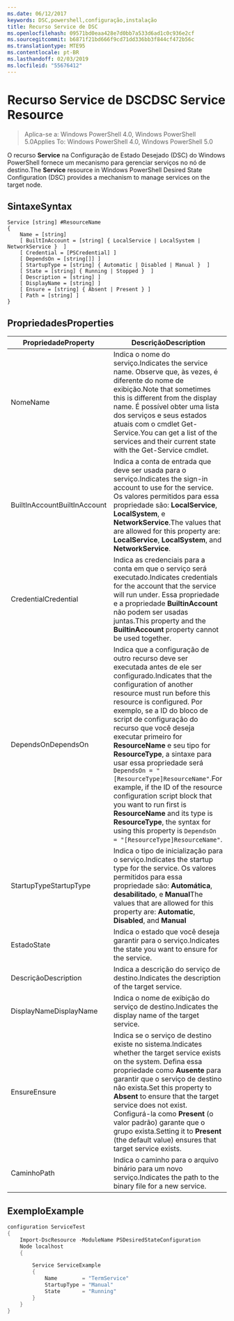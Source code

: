 ```yaml
---
ms.date: 06/12/2017
keywords: DSC,powershell,configuração,instalação
title: Recurso Service de DSC
ms.openlocfilehash: 09571bd0eaa428e7d0bb7a533d6ad1c0c936e2cf
ms.sourcegitcommit: b6871f21bd666f9cd71dd336bb3f844cf472b56c
ms.translationtype: MTE95
ms.contentlocale: pt-BR
ms.lasthandoff: 02/03/2019
ms.locfileid: "55676412"
---
```

# <a name="dsc-service-resource"></a><span data-ttu-id="38fee-103">Recurso Service de DSC</span><span class="sxs-lookup"><span data-stu-id="38fee-103">DSC Service Resource</span></span>

> <span data-ttu-id="38fee-104">Aplica-se a: Windows PowerShell 4.0, Windows PowerShell 5.0</span><span class="sxs-lookup"><span data-stu-id="38fee-104">Applies To: Windows PowerShell 4.0, Windows PowerShell 5.0</span></span>


<span data-ttu-id="38fee-105">O recurso **Service** na Configuração de Estado Desejado (DSC) do Windows PowerShell fornece um mecanismo para gerenciar serviços no nó de destino.</span><span class="sxs-lookup"><span data-stu-id="38fee-105">The **Service** resource in Windows PowerShell Desired State Configuration (DSC) provides a mechanism to manage services on the target node.</span></span>

## <a name="syntax"></a><span data-ttu-id="38fee-106">Sintaxe</span><span class="sxs-lookup"><span data-stu-id="38fee-106">Syntax</span></span>

```
Service [string] #ResourceName
{
    Name = [string]
    [ BuiltInAccount = [string] { LocalService | LocalSystem | NetworkService }  ]
    [ Credential = [PSCredential] ]
    [ DependsOn = [string[]] ]
    [ StartupType = [string] { Automatic | Disabled | Manual }  ]
    [ State = [string] { Running | Stopped }  ]
    [ Description = [string] ]
    [ DisplayName = [string] ]
    [ Ensure = [string] { Absent | Present } ]
    [ Path = [string] ]
}
```

## <a name="properties"></a><span data-ttu-id="38fee-107">Propriedades</span><span class="sxs-lookup"><span data-stu-id="38fee-107">Properties</span></span>

|  <span data-ttu-id="38fee-108">Propriedade</span><span class="sxs-lookup"><span data-stu-id="38fee-108">Property</span></span>  |  <span data-ttu-id="38fee-109">Descrição</span><span class="sxs-lookup"><span data-stu-id="38fee-109">Description</span></span>   |
|---|---|
| <span data-ttu-id="38fee-110">Nome</span><span class="sxs-lookup"><span data-stu-id="38fee-110">Name</span></span>| <span data-ttu-id="38fee-111">Indica o nome do serviço.</span><span class="sxs-lookup"><span data-stu-id="38fee-111">Indicates the service name.</span></span> <span data-ttu-id="38fee-112">Observe que, às vezes, é diferente do nome de exibição.</span><span class="sxs-lookup"><span data-stu-id="38fee-112">Note that sometimes this is different from the display name.</span></span> <span data-ttu-id="38fee-113">É possível obter uma lista dos serviços e seus estados atuais com o cmdlet Get-Service.</span><span class="sxs-lookup"><span data-stu-id="38fee-113">You can get a list of the services and their current state with the Get-Service cmdlet.</span></span>|
| <span data-ttu-id="38fee-114">BuiltInAccount</span><span class="sxs-lookup"><span data-stu-id="38fee-114">BuiltInAccount</span></span>| <span data-ttu-id="38fee-115">Indica a conta de entrada que deve ser usada para o serviço.</span><span class="sxs-lookup"><span data-stu-id="38fee-115">Indicates the sign-in account to use for the service.</span></span> <span data-ttu-id="38fee-116">Os valores permitidos para essa propriedade são: **LocalService**, **LocalSystem**, e **NetworkService**.</span><span class="sxs-lookup"><span data-stu-id="38fee-116">The values that are allowed for this property are: **LocalService**, **LocalSystem**, and **NetworkService**.</span></span>|
| <span data-ttu-id="38fee-117">Credential</span><span class="sxs-lookup"><span data-stu-id="38fee-117">Credential</span></span>| <span data-ttu-id="38fee-118">Indica as credenciais para a conta em que o serviço será executado.</span><span class="sxs-lookup"><span data-stu-id="38fee-118">Indicates credentials for the account that the service will run under.</span></span> <span data-ttu-id="38fee-119">Essa propriedade e a propriedade __BuiltinAccount__ não podem ser usadas juntas.</span><span class="sxs-lookup"><span data-stu-id="38fee-119">This property and the __BuiltinAccount__ property cannot be used together.</span></span>|
| <span data-ttu-id="38fee-120">DependsOn</span><span class="sxs-lookup"><span data-stu-id="38fee-120">DependsOn</span></span>| <span data-ttu-id="38fee-121">Indica que a configuração de outro recurso deve ser executada antes de ele ser configurado.</span><span class="sxs-lookup"><span data-stu-id="38fee-121">Indicates that the configuration of another resource must run before this resource is configured.</span></span> <span data-ttu-id="38fee-122">Por exemplo, se a ID do bloco de script de configuração do recurso que você deseja executar primeiro for __ResourceName__ e seu tipo for __ResourceType__, a sintaxe para usar essa propriedade será `DependsOn = "[ResourceType]ResourceName"`.</span><span class="sxs-lookup"><span data-stu-id="38fee-122">For example, if the ID of the resource configuration script block that you want to run first is __ResourceName__ and its type is __ResourceType__, the syntax for using this property is `DependsOn = "[ResourceType]ResourceName"`.</span></span>|
| <span data-ttu-id="38fee-123">StartupType</span><span class="sxs-lookup"><span data-stu-id="38fee-123">StartupType</span></span>| <span data-ttu-id="38fee-124">Indica o tipo de inicialização para o serviço.</span><span class="sxs-lookup"><span data-stu-id="38fee-124">Indicates the startup type for the service.</span></span> <span data-ttu-id="38fee-125">Os valores permitidos para essa propriedade são: **Automática**, **desabilitado**, e **Manual**</span><span class="sxs-lookup"><span data-stu-id="38fee-125">The values that are allowed for this property are: **Automatic**, **Disabled**, and **Manual**</span></span>|
| <span data-ttu-id="38fee-126">Estado</span><span class="sxs-lookup"><span data-stu-id="38fee-126">State</span></span>| <span data-ttu-id="38fee-127">Indica o estado que você deseja garantir para o serviço.</span><span class="sxs-lookup"><span data-stu-id="38fee-127">Indicates the state you want to ensure for the service.</span></span>|
| <span data-ttu-id="38fee-128">Descrição</span><span class="sxs-lookup"><span data-stu-id="38fee-128">Description</span></span> | <span data-ttu-id="38fee-129">Indica a descrição do serviço de destino.</span><span class="sxs-lookup"><span data-stu-id="38fee-129">Indicates the description of the target service.</span></span>|
| <span data-ttu-id="38fee-130">DisplayName</span><span class="sxs-lookup"><span data-stu-id="38fee-130">DisplayName</span></span> | <span data-ttu-id="38fee-131">Indica o nome de exibição do serviço de destino.</span><span class="sxs-lookup"><span data-stu-id="38fee-131">Indicates the display name of the target service.</span></span>|
| <span data-ttu-id="38fee-132">Ensure</span><span class="sxs-lookup"><span data-stu-id="38fee-132">Ensure</span></span> | <span data-ttu-id="38fee-133">Indica se o serviço de destino existe no sistema.</span><span class="sxs-lookup"><span data-stu-id="38fee-133">Indicates whether the target service exists on the system.</span></span> <span data-ttu-id="38fee-134">Defina essa propriedade como **Ausente** para garantir que o serviço de destino não exista.</span><span class="sxs-lookup"><span data-stu-id="38fee-134">Set this property to **Absent** to ensure that the target service does not exist.</span></span> <span data-ttu-id="38fee-135">Configurá-la como **Present** (o valor padrão) garante que o grupo exista.</span><span class="sxs-lookup"><span data-stu-id="38fee-135">Setting it to **Present** (the default value) ensures that target service exists.</span></span>|
| <span data-ttu-id="38fee-136">Caminho</span><span class="sxs-lookup"><span data-stu-id="38fee-136">Path</span></span> | <span data-ttu-id="38fee-137">Indica o caminho para o arquivo binário para um novo serviço.</span><span class="sxs-lookup"><span data-stu-id="38fee-137">Indicates the path to the binary file for a new service.</span></span>|

## <a name="example"></a><span data-ttu-id="38fee-138">Exemplo</span><span class="sxs-lookup"><span data-stu-id="38fee-138">Example</span></span>

```powershell
configuration ServiceTest
{
    Import-DscResource -ModuleName PSDesiredStateConfiguration
    Node localhost
    {

        Service ServiceExample
        {
            Name        = "TermService"
            StartupType = "Manual"
            State       = "Running"
        }
    }
}
```